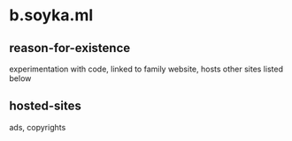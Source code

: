 # b.soyka.ml
## reason-for-existence
experimentation with code, linked to family website, hosts other sites listed below
## hosted-sites
ads, copyrights
